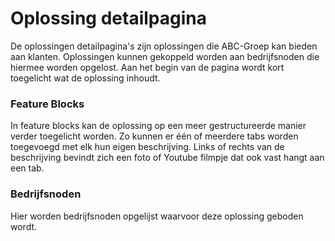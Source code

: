 # Oplossing detailpagina

De oplossingen detailpagina's zijn oplossingen die ABC-Groep kan bieden aan klanten. Oplossingen kunnen gekoppeld worden aan bedrijfsnoden die hiermee worden opgelost. Aan het begin van de pagina wordt kort toegelicht wat de oplossing inhoudt.

### Feature Blocks

In feature blocks kan de oplossing op een meer gestructureerde manier verder toegelicht worden. Zo kunnen er één of meerdere tabs worden toegevoegd met elk hun eigen beschrijving. Links of rechts van de beschrijving bevindt zich een foto of Youtube filmpje dat ook vast hangt aan een tab.

### Bedrijfsnoden

Hier worden bedrijfsnoden opgelijst waarvoor deze oplossing geboden wordt.

